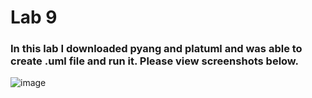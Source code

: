 # Lab 9 

### In this lab I downloaded pyang and platuml and was able to create .uml file and run it. Please view screenshots below.

![image](https://github.com/domvovk/CPE322/assets/123049815/72a7875e-1c68-4c41-a96a-721d66c4360b)

